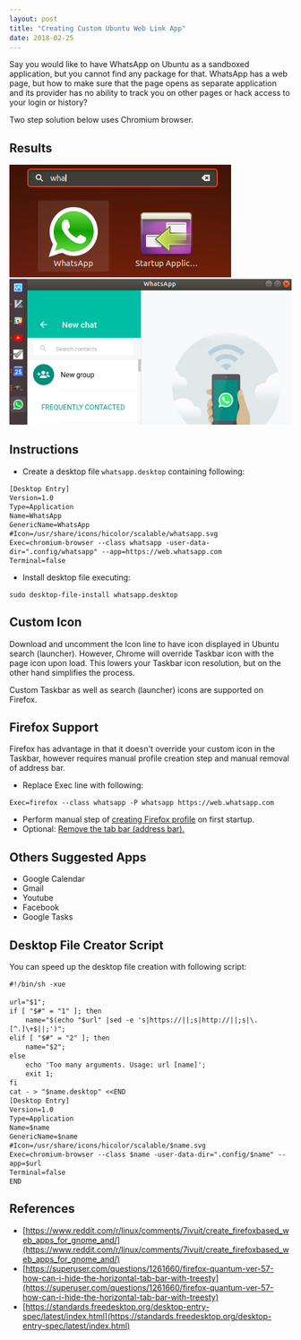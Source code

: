 ```yaml
---
layout: post
title: "Creating Custom Ubuntu Web Link App"
date: 2018-02-25
---
```


Say you would like to have WhatsApp on Ubuntu as a sandboxed application, but you cannot find any package for that. WhatsApp has a web page, but how to make sure that the page opens as separate application and its provider has no ability to track you on other pages or hack access to your login or history? 

Two step solution below uses Chromium browser.

## Results

![Search](https://raw.githubusercontent.com/vackosar/vackosar.github.io/master/images/2018-02-25-ubuntu-search-whatsapp.png)
![Taskbar](https://raw.githubusercontent.com/vackosar/vackosar.github.io/master/images/2018-02-25-ubuntu-taskbar-whatsapp.png)

## Instructions

- Create a desktop file ```whatsapp.desktop``` containing following:
```shell
[Desktop Entry]
Version=1.0
Type=Application
Name=WhatsApp
GenericName=WhatsApp
#Icon=/usr/share/icons/hicolor/scalable/whatsapp.svg
Exec=chromium-browser --class whatsapp -user-data-dir=".config/whatsapp" --app=https://web.whatsapp.com
Terminal=false
```

- Install desktop file executing:
```
sudo desktop-file-install whatsapp.desktop 
```

## Custom Icon
Download and uncomment the Icon line to have icon displayed in Ubuntu search (launcher). However, Chrome will override Taskbar icon with the page icon upon load. This lowers your Taskbar icon resolution, but on the other hand simplifies the process.

Custom Taskbar as well as search (launcher) icons are supported on Firefox.


## Firefox Support 
Firefox has advantage in that it doesn't override your custom icon in the Taskbar, however requires manual profile creation step and manual removal of address bar.
- Replace Exec line with following:
```
Exec=firefox --class whatsapp -P whatsapp https://web.whatsapp.com
```
- Perform manual step of [creating Firefox profile](https://support.mozilla.org/en-US/kb/profile-manager-create-and-remove-firefox-profiles) on first startup.
- Optional: [Remove the tab bar (address bar).](https://superuser.com/questions/1261660/firefox-quantum-ver-57-how-can-i-hide-the-horizontal-tab-bar-with-treesty)

## Others Suggested Apps

- Google Calendar
- Gmail
- Youtube
- Facebook
- Google Tasks

## Desktop File Creator Script

You can speed up the desktop file creation with following script:

```shell
#!/bin/sh -xue

url="$1";
if [ "$#" = "1" ]; then
	name="$(echo "$url" |sed -e 's|https://||;s|http://||;s|\.[^.]\+$||;')";
elif [ "$#" = "2" ]; then
	name="$2";
else
	echo 'Too many arguments. Usage: url [name]';
	exit 1;
fi
cat - > "$name.desktop" <<END
[Desktop Entry]
Version=1.0
Type=Application
Name=$name
GenericName=$name
#Icon=/usr/share/icons/hicolor/scalable/$name.svg
Exec=chromium-browser --class $name -user-data-dir=".config/$name" --app=$url
Terminal=false
END
```

## References

- [https://www.reddit.com/r/linux/comments/7ivuit/create_firefoxbased_web_apps_for_gnome_and/](https://www.reddit.com/r/linux/comments/7ivuit/create_firefoxbased_web_apps_for_gnome_and/)
- [https://superuser.com/questions/1261660/firefox-quantum-ver-57-how-can-i-hide-the-horizontal-tab-bar-with-treesty](https://superuser.com/questions/1261660/firefox-quantum-ver-57-how-can-i-hide-the-horizontal-tab-bar-with-treesty)
- [https://standards.freedesktop.org/desktop-entry-spec/latest/index.html](https://standards.freedesktop.org/desktop-entry-spec/latest/index.html)

